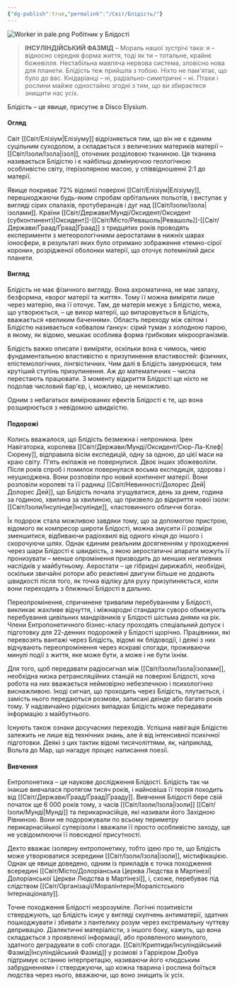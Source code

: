 ```yaml
---
{"dg-publish":true,"permalink":"/Світ/Блідість/"}
---
```


![Worker in pale.png](/img/user/imgs/Worker%20in%20pale.png)
Робітник у Блідості

> **ІНСУЛІНДІЙСЬКИЙ ФАЗМІД** – Мораль нашої зустрічі така: я – відносно середня форма життя, тоді як ти – тотальне, крайнє божевілля. Нестабільна мавпяча нервова система, зловісно нова для планети. Блідість теж прийшла з тобою. Ніхто не пам'ятає, що було до вас. Кнідаріанці – ні, радіально-симетричні – ні. Птахи і рослини майже одностайно згодні з тим, що ви збираєтеся знищити нас усіх.

Блідість – це явище, присутнє в Disco Elysium.

#### Огляд
Світ [[Світ/Елізіум\|Елізіуму]] відрізняється тим, що він не є єдиним суцільним суходолом, а складається з величезних материків матерії – [[Світ/Ізоли/Ізола\|ізол]], оточених розділовою тканиною. Ця тканина називається Блідістю і є найбільш домінуючою геологічною особливістю світу, ітерізолярною масою, у співвідношенні 2:1 до матерії.

Явище покриває 72% відомої поверхні [[Світ/Елізіум\|Елізіуму]], перешкоджаючи будь-яким спробам орбітальних польотів, і виступає у вигляді сірих спалахів, протуберанців і дуг над [[Світ/Ізоли/Ізола\|ізолами]]. Країни [[Світ/Держави/Мунді/Оксидент/Оксидент (субконтинент)\|Оксидент]]-[[Світ/Місто/Ревашоль\|Ревашоль]]-[[Світ/Держави/Ґраад/Ґраад\|Ґраад]] з тридцятих років проводять експерименти з метеорологічними аеростатами в нижніх шарах іоносфери, в результаті яких було отримано зображення «темно-сірої корони», розрідженої оболонки матерії, що оточує потемнілий диск планети.
#### Вигляд
Блідість не має фізичного вигляду. Вона ахроматична, не має запаху, безформна, «ворог матерії та життя». Тому її можна виміряти лише через матерію, яка її оточує. Там, де матерія межує з Блідістю, межа, що утворюється, – це вихор матерії, що випаровується в Блідість, вважається «великим баченням». Область переходу між світом і Блідістю називається «обвалом ґанку»: сірий туман з холодною парою, в якому, як відомо, мешкає особлива форма грибкових мікроорганізмів.

Блідість важко описати і виміряти, оскільки вона є чимось, чиєю фундаментальною властивістю є призупинення властивостей: фізичних, епістемологічних, лінгвістичних. Чим далі в Блідість занурюєшся, тим крутіший ступінь призупинення. Аж до математичних – числа перестають працювати. З моменту відкриття Блідості ще ніхто не подолав числовий бар'єр, і, можливо, це неможливо.

Одним з небагатьох вимірюваних ефектів Блідості є те, що вона розширюється з невідомою швидкістю.
#### Подорожі
Колись вважалося, що Блідість безмежна і непроникна. Ірен Навігаторка, королева [[Світ/Держави/Мунді/Оксидент/Сюр-Ла-Клеф\|Сюрену]], відправила вісім експедицій, одну за одною, до цієї маси на краю світу. П'ять екіпажів не повернулися. Двоє інших збожеволіли. Після років спроб і помилок повернулася восьма експедиція, здорова і неушкоджена. Вони розповіли про новий континент матерії. Вони розповіли королеві та її радниці [[Світ/Невинності/Долорес Дей\|Долорес Дей]], що Блідість почала згущуватися, день за днем, година за годиною, хвилина за хвилиною, що призвело до відкриття нової ізоли: [[Світ/Ізоли/Інсулінде\|Інсулінде]], «ластовинного обличчя бога».

Їх подорож стала можливою завдяки тому, що за допомогою пристрою, відомого як компресор широти Блідості, можна змусити її розміри зменшитися, відбиваючи радіохвилі від одного кінця до іншого і скорочуючи шлях. Однак єдиним реальним досягненням у проходженні через шари Блідості є швидкість, з якою аеростатичні апарати можуть її пронизувати – менше опромінення призводить до менших негативних наслідків у майбутньому. Аеростати – це гібридні дирижаблі, необхідні, оскільки звичайні ротори або реактивні двигуни більше не додають швидкості після того, як точка відліку для руху призупиняється, коли вони переходять з ближньої Блідості в дальню.

Переопромінення, спричинене тривалим перебуванням у Блідості, викликає жахливе відчуття, і міжнародні стандарти суворо обмежують перебування цивільних мандрівників у Блідості шістьма днями на рік. Члени Ентропонетичного бізнес-класу проходять спеціальний допуск і підготовку для 22-денних подорожей у Блідості щорічно. Працівники, які перевозять вантажі через Блідість, відомі як блідоводії, і деякі з них відчувають переопромінення через яскраві спогади, проживаючи минулі події з життя, яке може бути, а може і не бути їхнім.

Для того, щоб передавати радіосигнал між [[Світ/Ізоли/Ізола\|ізолами]], необхідна низка ретрансляційних станцій на поверхні Блідості, хоча робота на них вважається неймовірно небезпечною і психологічно виснажливою. Іноді сигнал, що проходить через Блідість, плутається, і замість нього передаються розмови, записані деінде або багато років тому. У надзвичайно рідкісних випадках Блідість може передавати інформацію з майбутнього.

Існують також ознаки досучасних переходів. Успішна навігація Блідістю залежить не лише від технічних знань, але й від інтенсивної психічної підготовки. Деякі з цих тактик відомі тисячоліттями, як, наприклад, Вольта до Мар, що нагадує процес написання поезії.
#### Вивчення
Ентропонетика – це наукове дослідження Блідості. Блідість так чи інакше вивчалася протягом тисяч років, і найновіша її теорія походить від [[Світ/Держави/Ґраад/Ґраад\|Ґрааду]]. Вивчення Блідості бере свій початок ще 6 000 років тому, з часів [[Світ/Ізоли/Ізола\|ізоли]] [[Світ/Ізоли/Мунді\|Мунді]] та перикарнасійців, які називали його Західною Рівниною. Вони не подорожували по всьому периметру перикарнасійької суперізоли і вважали її просто особливістю заходу, ще не усвідомлюючи її повсюдної присутності.

Дехто вважає ізолярну ентропонетику, тобто ідею про те, що Блідість може утворюватися зсередини [[Світ/Ізоли/Ізола\|ізоли]], містифікацією. Однак це явище доведено, одним із прикладів є точка походження всередині [[Світ/Місто/Долоріанська Церква Людства в Мартінезі\|Долоріанської Церкви Людства в Мартінезі]], і, схоже, перебуває під слідством [[Світ/Організації/Моралінтерн\|Моралістського Інтернаціоналу]].

Точне походження Блідості незрозуміле. Логічні позитивісти стверджують, що Блідість існує у вигляді скупчень антиматерії, здатних пошкоджувати і збивати з пантелику розум через екстремальну чуттєву депривацію. Діалектичні матеріалісти, з іншого боку, кажуть, що вона складається з проявленої інформації, або проявленого минулого, здатного деградувати в собі спогади. [[Світ/Криптиди/Інсуліндійський Фазмід\|Інсуліндійський Фазмід]] у розмові з Гаррієром Дюбуа підтримує останню інтерпретацію, називаючи його «людським забрудненням» і стверджуючи, що кожна тварина і рослина боїться людства через нього, вважаючи, що воно знищить їх усіх.